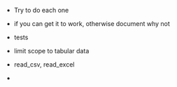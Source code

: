 
- Try to do each one

- if you can get it to work, otherwise document why not

- tests

- limit scope to tabular data

- read_csv, read_excel

- 
